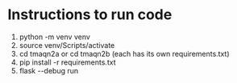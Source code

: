 # Instructions to run code

1. python -m venv venv 
2. source venv/Scripts/activate
3. cd tmaqn2a or cd tmaqn2b (each has its own requirements.txt)
4. pip install -r requirements.txt
5. flask --debug run
